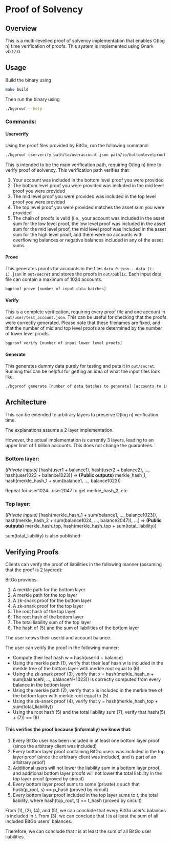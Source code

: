 # Proof of Solvency

## Overview

This is a multi-levelled proof of solvency implementation that enables O(log n) time verification of proofs. 
This system is implemented using Gnark v0.12.0.

## Usage

Build the binary using

```bash
make build
```

Then run the binary using

```bash
./bgproof --help
```

### Commands:

#### Userverify

Using the proof files provided by BitGo, run the following command:

```bash
./bgproof userverify path/to/useraccount.json path/to/bottomlevelproof.json path/to/midlevelproof.json path/to/toplevelproof.json
```

This is intended to be the main verification path, requiring O(log n) time to verify proof of solvency. This verification path verifies that
1) Your account was included in the bottom level proof you were provided
2) The bottom level proof you were provided was included in the mid level proof you were provided
3) The mid level proof you were provided was included in the top level proof you were provided
4) The top level proof you were provided matches the asset sum you were provided
5) The chain of proofs is valid (i.e., your account was included in the asset sum for the low level proof, 
the low level proof was included in the asset sum for the mid level proof, 
the mid level proof was included in the asset sum for the high level proof, and
there were no accounts with overflowing balances or negative balances included in any of the asset sums.

#### Prove

This generates proofs for accounts in the files `data_0.json...data_(i-1).json` in `out/secret` and stores the proofs in `out/public`. 
Each input data file can contain a maximum of 1024 accounts.

```bash
bgproof prove [number of input data batches]
```

#### Verify

This is a complete verification, requiring every proof file and one account in `out/user/test_account.json`. 
This can be useful for checking that the proofs were correctly generated. Please note that these filenames are fixed,
and that the number of mid and top level proofs are determined by the number of lower level proofs.

```bash
bgproof verify [number of input lower level proofs]
```

#### Generate

This generates dummy data purely for testing and puts it in `out/secret`. Running this can be helpful for getting an idea of what the input files look like.

```bash
./bgproof generate [number of data batches to generate] [accounts to include per batch]
```

## Architecture

This can be extended to arbitrary layers to preserve O(log n) verification time.

The explanations assume a 2 layer implementation. 

However, the actual implementation is currently 3 layers, leading to an upper limit of 1 billion accounts. This does not change the guarantees.

### Bottom layer: 

_(Private inputs)_ [hash(user1 + balance1), hash(user2 + balance2), ..., hash(user1023 + balance1023)] => **(Public outputs)** merkle_hash_1, hash(merkle_hash_1 + sum(balance1, ..., balance1023))

Repeat for user1024...user2047 to get merkle_hash_2, etc

### Top layer: 

_(Private inputs)_ [hash(merkle_hash_1 + sum(balance1, ..., balance1023)), hash(merkle_hash_2 + sum(balance1024, ..., balance2047)), ...] => **(Public outputs)** merkle_hash_top, hash(merkle_hash_top + sum(total_liability))

sum(total_liability) is also published

## Verifying Proofs

Clients can verify the proof of liabilities in the following manner (assuming that the proof is 2 layered):

BitGo provides:
1) A merkle path for the bottom layer
2) A merkle path for the top layer
3) A zk-snark proof for the bottom layer
4) A zk-snark proof for the top layer
5) The root hash of the top layer
6) The root hash of the bottom layer
7) The total liability sum of the top layer
8) The hash of (5) and the sum of liabilities of the bottom layer

The user knows their userId and account balance.

The user can verify the proof in the following manner:
- Compute their leaf hash w = hash(userId + balance)
- Using the merkle path (1), verify that their leaf hash w is included 
in the merkle tree of the bottom layer with merkle root equal to (6)
- Using the zk-snark proof (3), verify that x = hash(merkle_hash_n + sum(balanceN, ..., balanceN+1023))
is correctly computed from every balance in the bottom layer
- Using the merkle path (2), verify that x is included
in the merkle tree of the bottom layer with merkle root equal to (5)
- Using the zk-snark proof (4), verify that y = hash(merkle_hash_top + sum(total_liability))
- Using the root hash (5) and the total liability sum (7), verify that hash((5) + (7)) == (8)

#### This verifies the proof because (informally) we know that:

1) Every BitGo user has been included in at least one bottom layer proof (since the arbitrary client was included)
2) Every bottom layer proof containing BitGo users was included in the top layer proof (since the arbitrary client was included, and is part of an arbitrary proof)
3) Additional users will not lower the liability sum in a bottom layer proof, and additional bottom layer proofs will not lower the total liability in the top layer proof (proved by circuit)
4) Every bottom layer proof sums to some (private) _s_ such that hash(p_root, s) == p_hash (proved by circuit)
5) Every bottom layer proof included in the top layer sums to _t_, the total liability, where hash(top_root, t) == t_hash (proved by circuit)

From (1), (2), (4), and (5), we can conclude that every BitGo user's balances is included in _t_. 
From (3), we can conclude that _t_ is at least the sum of all included BitGo users' balances.

Therefore, we can conclude that _t_ is at least the sum of all BitGo user liabilities.

